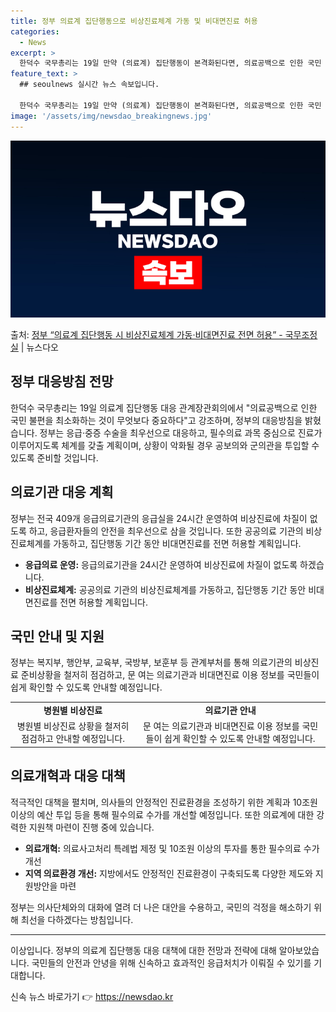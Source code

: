 ```yaml
---
title: 정부 의료계 집단행동으로 비상진료체계 가동 및 비대면진료 허용
categories:
  - News
excerpt: >
  한덕수 국무총리는 19일 만약 (의료계) 집단행동이 본격화된다면, 의료공백으로 인한 국민 불편을 최소화하는 …
feature_text: >
  ## seoulnews 실시간 뉴스 속보입니다.

  한덕수 국무총리는 19일 만약 (의료계) 집단행동이 본격화된다면, 의료공백으로 인한 국민 불편을 최소화하는 …
image: '/assets/img/newsdao_breakingnews.jpg'
---
```


![뉴스다오 속보](/assets/img/newsdao_breakingnews.jpg)

<p>출처: <a href="https://newsdao.kr/3174" rel="dofollow">정부 “의료계 집단행동 시 비상진료체계 가동·비대면진료 전면 허용”  - 국무조정실</a> | 뉴스다오</p>

<h2>정부 대응방침 전망</h2>
<p data-ke-size="size16">한덕수 국무총리는 19일 의료계 집단행동 대응 관계장관회의에서 "의료공백으로 인한 국민 불편을 최소화하는 것이 무엇보다 중요하다"고 강조하며, 정부의 대응방침을 밝혔습니다. 정부는 응급·중증 수술을 최우선으로 대응하고, 필수의료 과목 중심으로 진료가 이루어지도록 체계를 갖출 계획이며, 상황이 악화될 경우 공보의와 군의관을 투입할 수 있도록 준비할 것입니다.</p>
<h2 data-ke-size="size26">의료기관 대응 계획</h2>
<p data-ke-size="size16">정부는 전국 409개 응급의료기관의 응급실을 24시간 운영하여 비상진료에 차질이 없도록 하고, 응급환자들의 안전을 최우선으로 삼을 것입니다. 또한 공공의료 기관의 비상진료체계를 가동하고, 집단행동 기간 동안 비대면진료를 전면 허용할 계획입니다.</p>
<ul>
  <li><b>응급의료 운영:</b> 응급의료기관을 24시간 운영하여 비상진료에 차질이 없도록 하겠습니다.</li>
  <li><b>비상진료체계:</b> 공공의료 기관의 비상진료체계를 가동하고, 집단행동 기간 동안 비대면진료를 전면 허용할 계획입니다.</li>
</ul>
<h2 data-ke-size="size26">국민 안내 및 지원</h2>
<p data-ke-size="size16">정부는 복지부, 행안부, 교육부, 국방부, 보훈부 등 관계부처를 통해 의료기관의 비상진료 준비상황을 철저히 점검하고, 문 여는 의료기관과 비대면진료 이용 정보를 국민들이 쉽게 확인할 수 있도록 안내할 예정입니다.</p>
<table>
  <tr>
    <td style="text-align: center; height: 17px;"><b>병원별 비상진료</b></td>
    <td style="text-align: center; height: 17px;"><b>의료기관 안내</b></td>
  </tr>
  <tr>
    <td style="text-align: center; height: 17px;">병원별 비상진료 상황을 철저히 점검하고 안내할 예정입니다.</td>
    <td style="text-align: center; height: 17px;">문 여는 의료기관과 비대면진료 이용 정보를 국민들이 쉽게 확인할 수 있도록 안내할 예정입니다.</td>
  </tr>
</table>
<h2 data-ke-size="size26">의료개혁과 대응 대책</h2>
<p data-ke-size="size16">적극적인 대책을 펼치며, 의사들의 안정적인 진료환경을 조성하기 위한 계획과 10조원 이상의 예산 투입 등을 통해 필수의료 수가를 개선할 예정입니다. 또한 의료계에 대한 강력한 지원책 마련이 진행 중에 있습니다.</p>
<ul>
  <li><b>의료개혁:</b> 의료사고처리 특례법 제정 및 10조원 이상의 투자를 통한 필수의료 수가 개선</li>
  <li><b>지역 의료환경 개선:</b> 지방에서도 안정적인 진료환경이 구축되도록 다양한 제도와 지원방안을 마련</li>
</ul>
<p data-ke-size="size16">정부는 의사단체와의 대화에 열려 더 나은 대안을 수용하고, 국민의 걱정을 해소하기 위해 최선을 다하겠다는 방침입니다.</p>
<hr>
<p data-ke-size="size16">이상입니다. 정부의 의료계 집단행동 대응 대책에 대한 전망과 전략에 대해 알아보았습니다. 국민들의 안전과 안녕을 위해 신속하고 효과적인 응급처치가 이뤄질 수 있기를 기대합니다.</p> 

신속 뉴스 바로가기 👉 <a href="https://newsdao.kr" rel="dofollow">https://newsdao.kr</a>


